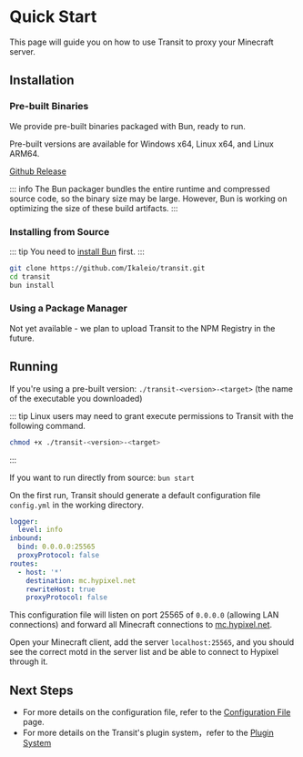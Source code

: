 # Quick Start

This page will guide you on how to use Transit to proxy your Minecraft server.

## Installation

### Pre-built Binaries

We provide pre-built binaries packaged with Bun, ready to run.

Pre-built versions are available for Windows x64, Linux x64, and Linux ARM64.

[Github Release](https://github.com/Ikaleio/transit/releases/latest)

::: info
The Bun packager bundles the entire runtime and compressed source code, so the binary size may be large. However, Bun is working on optimizing the size of these build artifacts.
:::

### Installing from Source

::: tip
You need to [install Bun](https://bun.sh/docs/installation) first.
:::

```sh
git clone https://github.com/Ikaleio/transit.git
cd transit
bun install
```

### Using a Package Manager

Not yet available - we plan to upload Transit to the NPM Registry in the future.

## Running

If you're using a pre-built version: `./transit-<version>-<target>` (the name of the executable you downloaded)

::: tip
Linux users may need to grant execute permissions to Transit with the following command.

```sh
chmod +x ./transit-<version>-<target>
```

:::

If you want to run directly from source: `bun start`

On the first run, Transit should generate a default configuration file `config.yml` in the working directory.

```yml
logger:
  level: info
inbound:
  bind: 0.0.0.0:25565
  proxyProtocol: false
routes:
  - host: '*'
    destination: mc.hypixel.net
    rewriteHost: true
    proxyProtocol: false
```

This configuration file will listen on port 25565 of `0.0.0.0` (allowing LAN connections) and forward all Minecraft connections to [mc.hypixel.net](https://hypixel.net).

Open your Minecraft client, add the server `localhost:25565`, and you should see the correct motd in the server list and be able to connect to Hypixel through it.

## Next Steps

- For more details on the configuration file, refer to the [Configuration File](/config) page.
- For more details on the Transit's plugin system，refer to the [Plugin System](/plugin.md)
